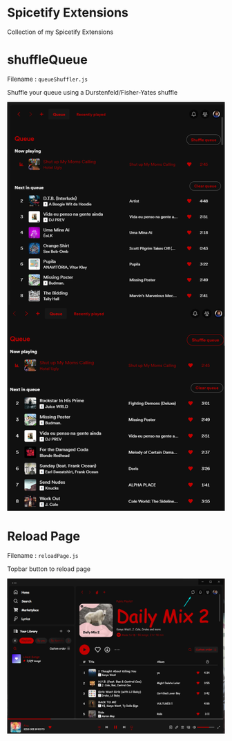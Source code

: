 # Spicetify Extensions
Collection of my Spicetify Extensions

# shuffleQueue
Filename : `queueShuffler.js`

Shuffle your queue using a Durstenfeld/Fisher-Yates shuffle

![Shuffle queue preview](https://raw.githubusercontent.com/podpah/spicetify-extensions/main/queueShuffler/preview.png)


# Reload Page
Filename : `reloadPage.js`

Topbar button to reload page

![Reload page preview](https://raw.githubusercontent.com/podpah/spicetify-extensions/main/reloadPage/preview.png)